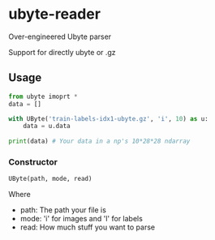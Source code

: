 # ubyte-reader
Over-engineered Ubyte parser

Support for directly ubyte or .gz

## Usage

```python
from ubyte imoprt *
data = []

with UByte('train-labels-idx1-ubyte.gz', 'i', 10) as u:
    data = u.data
    
print(data) # Your data in a np's 10*28*28 ndarray
```

### Constructor

```python
UByte(path, mode, read)
```

Where
- path: The path your file is
- mode: 'i' for images and 'l' for labels
- read: How much stuff you want to parse

